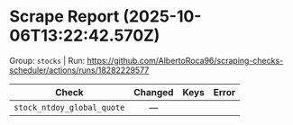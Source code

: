 # Scrape Report (2025-10-06T13:22:42.570Z)

Group: `stocks`  |  Run: https://github.com/AlbertoRoca96/scraping-checks-scheduler/actions/runs/18282229577

| Check | Changed | Keys | Error |
|---|:---:|:--|:--|
| `stock_ntdoy_global_quote` | — |  |  |
